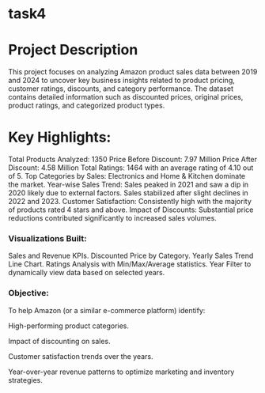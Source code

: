 # task4
# Project Description
This project focuses on analyzing Amazon product sales data between 2019 and 2024 to uncover key business insights related to product pricing, customer ratings, discounts, and category performance.
The dataset contains detailed information such as discounted prices, original prices, product ratings, and categorized product types.

# Key Highlights:
Total Products Analyzed: 1350
Price Before Discount: 7.97 Million
Price After Discount: 4.58 Million
Total Ratings: 1464 with an average rating of 4.10 out of 5.
Top Categories by Sales: Electronics and Home & Kitchen dominate the market.
Year-wise Sales Trend:
Sales peaked in 2021 and saw a dip in 2020 likely due to external factors.
Sales stabilized after slight declines in 2022 and 2023.
Customer Satisfaction:
Consistently high with the majority of products rated 4 stars and above.
Impact of Discounts:
Substantial price reductions contributed significantly to increased sales volumes.
### Visualizations Built:
Sales and Revenue KPIs.
Discounted Price by Category.
Yearly Sales Trend Line Chart.
Ratings Analysis with Min/Max/Average statistics.
Year Filter to dynamically view data based on selected years.
### Objective:
To help Amazon (or a similar e-commerce platform) identify:

High-performing product categories.

Impact of discounting on sales.

Customer satisfaction trends over the years.

Year-over-year revenue patterns to optimize marketing and inventory strategies.
